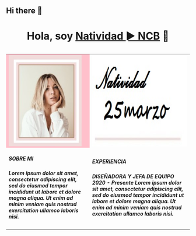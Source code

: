 ## Hi there 👋
 
<h1 align="center">Hola, soy <a href="https://github.com/25marzo">Natividad ► NCB</a> 👋</h1>
 <table align="left" border="0" cellpadding="20" width="500" >
	 <tr>
	     <td  style="background-color:pink;"> <img src="I1.jpg" align="left" height="250"  width="200"></td>
	     <td   ><img src="I4.jpg" align="left" height="250"  width="350"></td> </tr>
		<tr> <td> 		 <h5 >SOBRE MI <h5>
		 Lorem ipsum dolor sit amet, consectetur adipiscing elit,
         sed do eiusmod tempor incididunt ut labore et dolore
         magna aliqua. Ut enim ad minim veniam quis nostrud
         exercitation ullamco laboris nisi.</td>          
		 <td>	  <h5 >EXPERIENCIA <h5>
	DISEÑADORA Y JEFA DE EQUIPO            
         2020 - Presente 
        Lorem ipsum dolor sit amet, consectetur
        adipiscing elit, sed do eiusmod tempor
        incididunt ut labore et dolore magna
        aliqua. Ut enim ad minim veniam quis
        nostrud exercitation ullamco laboris nisi. 
		</td></tr>
  </table>
